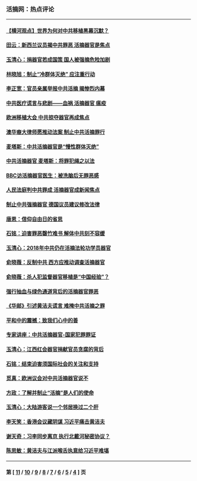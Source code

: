 ### 活摘网：热点评论
---
#### [【横河观点】世界为何对中共移植黑幕沉默？](../../pages/nf5879/n13244249.md?10170430) 
#### [田云：新西兰议员揭中共罪恶 活摘器官是焦点](../../pages/nf5879/n13070629.md?10170430) 
#### [玉清心：捐器官若成国策 国人被强摘危险加剧](../../pages/nf5879/n12802713.md?10170430) 
#### [林晓旭：制止“冷群体灭绝” 应注重行动](../../pages/nf5879/n12779736.md?10170430) 
#### [李正宽：官员亲属举报中共活摘 揭惨烈内幕](../../pages/nf5879/n12684490.md?10170430) 
#### [中共医疗谎言与悲剧——血祸 活摘器官 瘟疫](../../pages/nf5879/n12372103.md?10170430) 
#### [欧洲移植大会 中共掠夺器官再成焦点](../../pages/nf5879/n11538883.md?10170430) 
#### [澳华裔大律师愿推动法案 制止中共活摘罪行](../../pages/nf5879/n11377039.md?10170430) 
#### [麦塔斯：中共活摘器官是“慢性群体灭绝”](../../pages/nf5879/n11350529.md?10170430) 
#### [中共活摘器官 麦塔斯：将罪犯绳之以法](../../pages/nf5879/n11347973.md?10170430) 
#### [BBC访活摘器官医生：被洗脑后无罪恶感](../../pages/nf5879/n11335935.md?10170430) 
#### [人民法庭判中共罪成 活摘器官成新闻焦点](../../pages/nf5879/n11331578.md?10170430) 
#### [制止中共强摘器官 德国议员建议修改法律](../../pages/nf5879/n11249451.md?10170430) 
#### [唐恩：信仰自由日的省思](../../pages/nf5879/n11003525.md?10170430) 
#### [石铭：迫害罪恶罄竹难书  解体中共刻不容缓](../../pages/nf5879/n10942855.md?10170430) 
#### [玉清心：2018年中共仍在活摘法轮功学员器官](../../pages/nf5879/n10914646.md?10170430) 
#### [俞晓薇：反制中共 西方应推动调查活摘器官](../../pages/nf5879/n10794671.md?10170430) 
#### [俞晓薇：杀人犯监督器官移植是“中国经验”？](../../pages/nf5879/n10466427.md?10170430) 
#### [强行抽血与绿色通道背后的活摘器官罪恶](../../pages/nf5879/n10004708.md?10170430) 
#### [《华邮》引述黄洁夫谎言 难掩中共活摘之罪](../../pages/nf5879/n9642309.md?10170430) 
#### [平和中的震撼：致我们心中的善](../../pages/nf5879/n9021123.md?10170430) 
#### [专家讲座：中共活摘器官-国家犯罪罪证](../../pages/nf5879/n8828153.md?10170430) 
#### [玉清心：江西红会器官捐献官员贪腐的背后](../../pages/nf5879/n8522122.md?10170430) 
#### [石铭：结束迫害须国际社会的关注和支持](../../pages/nf5879/n8443497.md?10170430) 
#### [觅真：欧洲议会对中共活摘器官说不](../../pages/nf5879/n8337486.md?10170430) 
#### [方政：了解并制止“活摘”是人们的使命](../../pages/nf5879/n8329214.md?10170430) 
#### [玉清心：大陆游客说一个邻居换过二个肝](../../pages/nf5879/n8291404.md?10170430) 
#### [李天笑：香港会议藏阴谋 习近平痛击黄洁夫](../../pages/nf5879/n8241459.md?10170430) 
#### [谢天奇：习李同步离京 执行北戴河秘密协议？](../../pages/nf5879/n8230418.md?10170430) 
#### [陈思敏：黄洁夫与江派喉舌执意给习近平难堪](../../pages/nf5879/n8222166.md?10170430) 

---
#### 第 [ [11](./11.md?10170430) / [10](./10.md?10170430) / [9](./9.md?10170430) / [8](./8.md?10170430) / [7](./7.md?10170430) / [6](./6.md?10170430) / [5](./5.md?10170430) / [4](./4.md?10170430) ] 页
